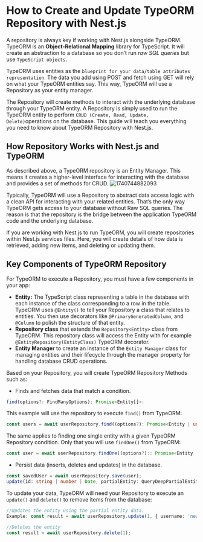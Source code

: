 # How to Create and Update TypeORM Repository with Nest.js

A repository is always key if working with Nest.js alongside TypeORM. TypeORM is an **Object-Relational Mapping** library for TypeScript. It will create an abstraction to a database so you don’t run *raw SQL queries* but use ``TypeScript objects``.

TypeORM uses entities as the ``blueprint for your data/table attributes representation``. The data you add using POST and fetch using GET will rely on what your TypeORM entities say. This way, TypeORM will use a Repository as your entity manager.

The Repository will create methods to interact with the underlying database through your TypeORM entity. A Repository is simply used to run the TypeORM entity to perform ``CRUD (Create, Read, Update, Delete)``operations on the database. This guide will teach you everything you need to know about TypeORM Repository with Nest.js.


## How Repository Works with Nest.js and TypeORM

As described above, a TypeORM repository is an Entity Manager. This means it creates a higher-level interface for interacting with the database and provides a set of methods for CRUD.
![1740744882093](image/12-Repository-Pattern/1740744882093.png)

Typically, TypeORM will use a Repository to abstract data access logic with a clean API for interacting with your related entities. That’s the only way TypeORM gets access to your database without Raw SQL queries. The reason is that the repository is the bridge between the application TypeORM code and the underlying database.

If you are working with Nest.js to run TypeORM, you will create repositories within Nest.js services files. Here, you will create details of how data is retrieved, adding new items, and deleting or updating them.

## Key Components of TypeORM Repository

For TypeORM to execute a Repository, you must have a few components in your app:


* **Entity:** The TypeScript class representing a table in the database with each instance of the class corresponding to a row in the table. TypeORM uses `@Entity()` to tell your Repository a class that relates to entities. You then use decorators like `@PrimaryGeneratedColumn`, and `@Column` to polish the structure of that entity.
* **Repository class** that extends the `Repository<Entity>` class from TypeORM. This repository class will access the Entity with for example `@EntityRepository(EntityClass)` TypeORM decorator.
* **Entity Manager** to create an instance of the `Entity Manager` class for managing entities and their lifecycle through the manager property for handling database CRUD operations.


Based on your Repository, you will create TypeORM Repository Methods such as:

* Finds and fetches data that match a condition.

```ts
find(options?: FindManyOptions): Promise<Entity[]>:
```

This example will use the repository to execute `find()` from TypeORM:

```ts
const users = await userRepository.find((options?): Promise<Entity | undefined>);
```

The same applies to finding one single entity with a given TypeORM Repository condition. Only that you will use `findOne()` from TypeORM:

```ts
const user = await userRepository.findOne((options?):: Promise<Entity | undefined>);
```

* Persist data (inserts, deletes and updates) in the database.

```ts
const savedUser = await userRepository.save(user);
update(id: string | number | Date, partialEntity: QueryDeepPartialEntity<Entity>): Promise<UpdateResult>:
```

To update your data, TypeORM will need your Repository to execute an `update()` and `delete()` to remove items from the database:

```ts
//Updates the entity using the partial entity data.
Example: const result = await userRepository.update(1, { username: 'new_username' });

//Deletes the entity
const result = await userRepository.delete(1);
```